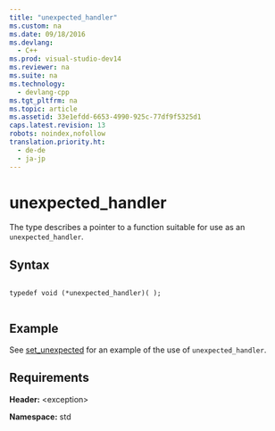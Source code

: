 ```yaml
---
title: "unexpected_handler"
ms.custom: na
ms.date: 09/18/2016
ms.devlang: 
  - C++
ms.prod: visual-studio-dev14
ms.reviewer: na
ms.suite: na
ms.technology: 
  - devlang-cpp
ms.tgt_pltfrm: na
ms.topic: article
ms.assetid: 33e1efdd-6653-4990-925c-77df9f5325d1
caps.latest.revision: 13
robots: noindex,nofollow
translation.priority.ht: 
  - de-de
  - ja-jp
---
```

# unexpected_handler
The type describes a pointer to a function suitable for use as an `unexpected_handler`.  
  
## Syntax  
  
```  
  
typedef void (*unexpected_handler)( );  
  
```  
  
## Example  
 See [set_unexpected](../vs140/set_unexpected---exception--.md) for an example of the use of `unexpected_handler`.  
  
## Requirements  
 **Header:** <exception\>  
  
 **Namespace:** std
